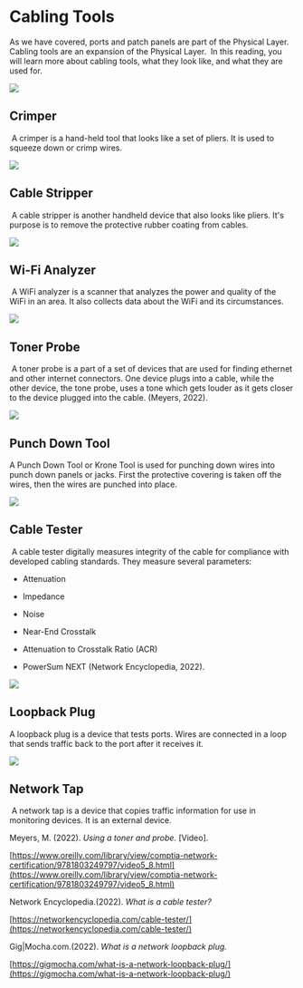 # Cabling Tools

As we have covered, ports and patch panels are part of the Physical Layer. Cabling tools are an expansion of the Physical Layer.  In this reading, you will learn more about cabling tools, what they look like, and what they are used for.

![](https://d3c33hcgiwev3.cloudfront.net/imageAssetProxy.v1/RFTwIFuWSWW6RQ-7NRtshw_e99f1e919b8d41deba6a2065a580a3f1_image.png?expiry=1716681600000&hmac=mxD7jR0l64oQNPrLZqNkxOIRA_WFLFIZRmdo3I31-Sc)

## Crimper

 A crimper is a hand-held tool that looks like a set of pliers. It is used to squeeze down or crimp wires.

![](https://d3c33hcgiwev3.cloudfront.net/imageAssetProxy.v1/7Te8SaZRREaaRB9cijed8A_ad3d5af4f2fc47fb885282f7114835f1_image.png?expiry=1716681600000&hmac=__H2QMAoMCe1g5b08IThICkyBj0PEEvBviYo8KHzrDg)

## Cable Stripper

 A cable stripper is another handheld device that also looks like pliers. It's purpose is to remove the protective rubber coating from cables.

![](https://d3c33hcgiwev3.cloudfront.net/imageAssetProxy.v1/ZCLMQxR-Scuq8TFqB3_tGQ_c94b6a4336a143179e0814d32b2846f1_image.png?expiry=1716681600000&hmac=t7q_ndUqnEWSVgjg0DcbF8BYGxYAHyJVTLatB6KDf6k)

## Wi-Fi Analyzer

 A WiFi analyzer is a scanner that analyzes the power and quality of the WiFi in an area. It also collects data about the WiFi and its circumstances.

![](https://d3c33hcgiwev3.cloudfront.net/imageAssetProxy.v1/3f7qWhG7Rkqv9c0nLEfTvA_986ab5ec6dfc45c6be4ba606d299faf1_image.png?expiry=1716681600000&hmac=ltJBgkjJT7nQrop8H4DfJeBI78qQlrAVlxOqMStnXU4)

## Toner Probe

 A toner probe is a part of a set of devices that are used for finding ethernet and other internet connectors. One device plugs into a cable, while the other device, the tone probe, uses a tone which gets louder as it gets closer to the device plugged into the cable. (Meyers, 2022). 

![](https://d3c33hcgiwev3.cloudfront.net/imageAssetProxy.v1/Dqi4CCl9RX6mUkvBE_Nvgg_1fb1f003e3424d07ba7dfadc754938f1_image.png?expiry=1716681600000&hmac=7CHvjiSecmRLzigZazwmEn8BsCsVH4lUiBFhWe5OHo0)

## Punch Down Tool

A Punch Down Tool or Krone Tool is used for punching down wires into punch down panels or jacks. First the protective covering is taken off the wires, then the wires are punched into place.

![](https://d3c33hcgiwev3.cloudfront.net/imageAssetProxy.v1/p9_MR7iES_-No0TcGj5chQ_bfed17df9e39418f8e64e5268c471bf1_image.png?expiry=1716681600000&hmac=8pJyrybp_HJCnUqtpDuUXFGDN--0gzIxnygByTPq0Qk)

## Cable Tester

 A cable tester digitally measures integrity of the cable for compliance with developed cabling standards. They measure several parameters:

- Attenuation
    
- Impedance
    
- Noise
    
- Near-End Crosstalk
    
- Attenuation to Crosstalk Ratio (ACR)
    
- PowerSum NEXT (Network Encyclopedia, 2022).
    

![](https://d3c33hcgiwev3.cloudfront.net/imageAssetProxy.v1/tRZTR2KRRj2QevserlvNpQ_def846c3c0e648409849f75482df6cf1_image.png?expiry=1716681600000&hmac=uh10Cx4jzsoDWnjEim8HglMVbF2or-n4_EAAFqFbuUg)

## Loopback Plug

A loopback plug is a device that tests ports. Wires are connected in a loop that sends traffic back to the port after it receives it.

![](https://d3c33hcgiwev3.cloudfront.net/imageAssetProxy.v1/PJXCGDqoS92AioOqSl360A_f8a2553e62184114b9d7f496385ec5f1_image.png?expiry=1716681600000&hmac=0CwgDDYenyZ55tZKChN890eBDaM4SP5cf5lPUOPTPGo)

## Network Tap

 A network tap is a device that copies traffic information for use in monitoring devices. It is an external device.

Meyers, M. (2022). _Using a toner and probe._ [Video].

[https://www.oreilly.com/library/view/comptia-network-certification/9781803249797/video5_8.html](https://www.oreilly.com/library/view/comptia-network-certification/9781803249797/video5_8.html)

Network Encyclopedia.(2022). _What is a cable tester?_

[https://networkencyclopedia.com/cable-tester/](https://networkencyclopedia.com/cable-tester/)

Gig|Mocha.com.(2022). _What is a network loopback plug._

[https://gigmocha.com/what-is-a-network-loopback-plug/](https://gigmocha.com/what-is-a-network-loopback-plug/)